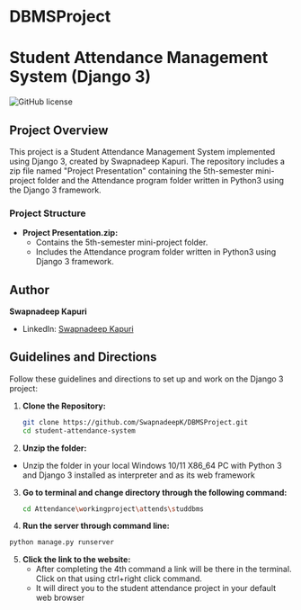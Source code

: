 # DBMSProject
# Student Attendance Management System (Django 3)

![GitHub license](https://img.shields.io/badge/license-MIT-blue.svg)

## Project Overview

This project is a Student Attendance Management System implemented using Django 3, created by Swapnadeep Kapuri. The repository includes a zip file named "Project Presentation" containing the 5th-semester mini-project folder and the Attendance program folder written in Python3 using the Django 3 framework.

### Project Structure

- **Project Presentation.zip:**
  - Contains the 5th-semester mini-project folder.
  - Includes the Attendance program folder written in Python3 using Django 3 framework.

## Author

**Swapnadeep Kapuri**
- LinkedIn: [Swapnadeep Kapuri](https://www.linkedin.com/in/swapnadeep-kapuri-5ab423228/)

## Guidelines and Directions

Follow these guidelines and directions to set up and work on the Django 3 project:

1. **Clone the Repository:**
   ```bash
   git clone https://github.com/SwapnadeepK/DBMSProject.git
   cd student-attendance-system
     ```

2. **Unzip the folder:**
  - Unzip the folder in your local Windows 10/11 X86_64 PC with Python 3 and Django 3 installed as interpreter and as its web framework

3. **Go to terminal and change directory through the following command:**
    ```bash
    cd Attendance\workingproject\attends\studdbms
    ```

4. **Run the server through command line:**
  ```bash
  python manage.py runserver
  ```

5. **Click the link to the website:**
   - After completing the 4th command a link will be there in the terminal. Click on that using ctrl+right click command.
   - It will direct you to the student attendance project in your default web browser
